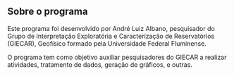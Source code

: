 ## Sobre o programa

Este programa foi desenvolvido por André Luiz Albano, pesquisador do Grupo de Interpretação Exploratória e Caracterização de Reservatórios (GIECAR), Geofísico formado pela Universidade Federal Fluminense.

O programa tem como objetivo auxiliar pesquisadores do GIECAR a realizar atividades, tratamento de dados, geração de gráficos, e outras.
